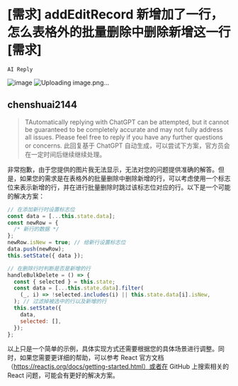 # [需求] addEditRecord 新增加了一行，怎么表格外的批量删除中删除新增这一行 [需求]

`AI Reply`

![image](https://user-images.githubusercontent.com/40890258/221812484-ba6b2a0a-ac88-4896-9d67-856f55943992.png)
![Uploading image.png…]()

## chenshuai2144

> TAutomatically replying with ChatGPT can be attempted, but it cannot be guaranteed to be completely accurate and may not fully address all issues. Please feel free to reply if you have any further questions or concerns.
> 此回复基于 ChatGPT 自动生成，可以尝试下方案，官方员会在一定时间后继续继续处理。

非常抱歉，由于您提供的图片我无法显示，无法对您的问题提供准确的解答。但是，如果您的需求是在表格外的批量删除中删除新增的行，可以考虑使用一个标志位来表示新增的行，并在进行批量删除时跳过该标志位对应的行。以下是一个可能的解决方案：

```javascript
// 在添加新行时设置标志位
const data = [...this.state.data];
const newRow = {
  /* 新行的数据 */
};
newRow.isNew = true; // 给新行设置标志位
data.push(newRow);
this.setState({ data });

// 在删除行时判断是否是新增的行
handleBulkDelete = () => {
  const { selected } = this.state;
  const data = [...this.state.data].filter(
    (_, i) => !selected.includes(i) || this.state.data[i].isNew,
  ); // 过滤掉被选中的行以及新增的行
  this.setState({
    data,
    selected: [],
  });
};
```

以上只是一个简单的示例，具体实现方式还需要根据您的具体场景进行调整。同时，如果您需要更详细的帮助，可以参考 React 官方文档（https://reactjs.org/docs/getting-started.html）或者在 GitHub 上搜索相关的 React 问题，可能会有更好的解决方案。
